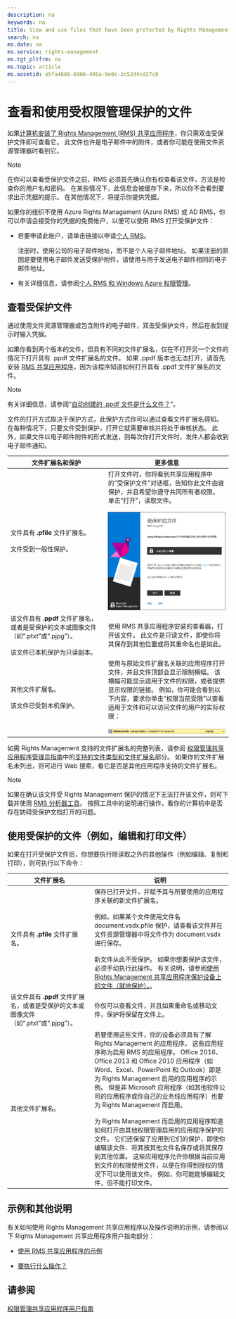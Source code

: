 ```yaml
---
description: na
keywords: na
title: View and use files that have been protected by Rights Management
search: na
ms.date: na
ms.service: rights-management
ms.tgt_pltfrm: na
ms.topic: article
ms.assetid: e5fa4666-6906-405a-9e0c-2c52d4cd27c8
---
```

# 查看和使用受权限管理保护的文件
如果[计算机安装了 Rights Management (RMS) 共享应用程序](https://technet.microsoft.com/library/dn574734%28v=ws.10%29.aspx)，你只需双击受保护文件即可查看它。 此文件也许是电子邮件中的附件，或者你可能在使用文件资源管理器时看到它。

> [!NOTE]
> 在你可以查看受保护文件之前，RMS 必须首先确认你有权查看该文件，方法是检查你的用户名和密码。 在某些情况下，此信息会被缓存下来，所以你不会看到要求出示凭据的提示。 在其他情况下，将提示你提供凭据。
> 
> 如果你的组织不使用 Azure Rights Management (Azure RMS) 或 AD RMS，你可以申请会接受你的凭据的免费帐户，以便可以使用 RMS 打开受保护文件：
> 
> -   若要申请此帐户，请单击链接以申请[个人 RMS](http://go.microsoft.com/fwlink/?LinkId=309469)。
> 
>     注册时，使用公司的电子邮件地址，而不是个人电子邮件地址。 如果注册的原因是要使用电子邮件发送受保护附件，请使用与用于发送电子邮件相同的电子邮件地址。
> -   有关详细信息，请参阅[个人 RMS 和 Windows Azure 权限管理](http://technet.microsoft.com/library/dn592127.aspx)。

## <a name="BKMK_ViewPFILE"></a>查看受保护文件
通过使用文件资源管理器或包含附件的电子邮件，双击受保护文件，然后在收到提示时输入凭据。

如果你看到两个版本的文件，但具有不同的文件扩展名，仅在不打开另一个文件的情况下打开具有 .ppdf 文件扩展名的文件。 如果 .ppdf 版本也无法打开，请首先安装 [RMS 共享应用程序](http://technet.microsoft.com/library/dn574734.aspx)，因为该程序知道如何打开具有 .ppdf 文件扩展名的文件。

> [!NOTE]
> 有关详细信息，请参阅“[自动创建的 .ppdf 文件是什么文件？](../Topic/Dialog_box_options_for_the_Rights_Management_sharing_application.md#BKMK_PPDF)”。

文件的打开方式取决于保护方式，此保护方式你可以通过查看文件扩展名得知。 在每种情况下，只要文件受到保护，打开它就需要审核并将处于审核状态。 此外，如果文件以电子邮件附件的形式发送，则每次你打开文件时，发件人都会收到电子邮件通知。

|文件扩展名和保护|更多信息|
|------------|--------|
|文件具有 **.pfile** 文件扩展名。<br /><br />文件受到一般性保护。|打开文件时，你将看到共享应用程序中的“受保护文件”对话框，告知你此文件由谁保护，并且希望你遵守共同所有者权限。 单击“打开”，读取文件。<br /><br />![](../Image/ADRMS_MSRMSApp_PfilePermission.png)|
|该文件具有 **.ppdf** 文件扩展名，或者是受保护的文本或图像文件（如“.ptxt”或“.pjpg”）。<br /><br />该文件已本机保护为只读副本。|使用 RMS 共享应用程序安装的查看器，打开该文件。 此文件是只读文件，即使你将其保存到其他位置或将其重命名也是如此。|
|其他文件扩展名。<br /><br />该文件已受到本机保护。|使用与原始文件扩展名关联的应用程序打开文件，并且文件顶部会显示限制横幅。 该横幅可能显示适用于文件的权限，或者提供显示权限的链接。 例如，你可能会看到以下内容，要求你单击“权限当前受限”以查看适用于文件和可以访问文件的用户的实际权限：<br /><br />![](../Image/ADRMS_MSRMSApp_RestrictedAccess.png)|
如需 Rights Management 支持的文件扩展名的完整列表，请参阅 [权限管理共享应用程序管理员指南](../Topic/Rights_Management_sharing_application_administrator_guide.md)中的[支持的文件类型和文件扩展名](../Topic/Rights_Management_sharing_application_administrator_guide.md#BKMK_SupportFileTypes)部分。 如果你的文件扩展名未列出，则可进行 Web 搜索，看它是否是其他应用程序支持的文件扩展名。

> [!NOTE]
> 如果在确认该文件受 Rights Management 保护的情况下无法打开该文件，则可下载并使用 [RMS 分析器工具](https://www.microsoft.com/en-us/download/details.aspx?id=46437)。 按照工具中的说明进行操作，看你的计算机中是否存在妨碍受保护文档打开的问题。

## <a name="BKMK_UserDefined"></a>使用受保护的文件（例如，编辑和打印文件）
如果在打开受保护文件后，你想要执行除读取之外的其他操作（例如编辑、复制和打印），则可执行以下命令：

|文件扩展名|说明|
|---------|------|
|文件具有 **.pfile** 文件扩展名。|保存已打开文件，并赋予其与所要使用的应用程序关联的新文件扩展名。<br /><br />例如，如果某个文件使用文件名 document.vsdx.pfile 保护，请查看该文件并在文件资源管理器中将文件作为 document.vsdx 进行保存。<br /><br />新文件从此不受保护。 如果你想要保护该文件，必须手动执行此操作。 有关说明，请参阅[使用 Rights Management 共享应用程序保护设备上的文件（就地保护）。](../Topic/Protect_a_file_on_a_device__protect_in-place__by_using_the_Rights_Management_sharing_application.md)。|
|该文件具有 **.ppdf** 文件扩展名，或者是受保护的文本或图像文件（如“.ptxt”或“.pjpg”）。|你仅可以查看文件，并且如果重命名或移动文件，保护将保留在文件上。|
|其他文件扩展名。|若要使用这些文件，你的设备必须具有了解 Rights Management 的应用程序。 这些应用程序称为启用 RMS 的应用程序。 Office 2016、Office 2013 和 Office 2010 应用程序（如 Word、Excel、PowerPoint 和 Outlook）即是为 Rights Management 启用的应用程序的示例。 但是非 Microsoft 应用程序（如其他软件公司的应用程序或你自己的业务线应用程序）也要为 Rights Management 而启用。<br /><br />为 Rights Management 而启用的应用程序知道如何打开由其他权限管理启用的应用程序保护的文件。 它们还保留了应用到它们的保护，即使你编辑该文件、将其按其他文件名保存或将其保存到其他位置。 这些应用程序允许你根据当前应用到文件的权限使用文件，以便在你得到授权的情况下可以使用该文件。 例如，你可能能够编辑文件，但不能打印文件。|

## 示例和其他说明
有关如何使用 Rights Management 共享应用程序以及操作说明的示例，请参阅以下 Rights Management 共享应用程序用户指南部分：

-   [使用 RMS 共享应用程序的示例](../Topic/Rights_Management_sharing_application_user_guide.md#BKMK_SharingExamples)

-   [要执行什么操作？](../Topic/Rights_Management_sharing_application_user_guide.md#BKMK_SharingInstructions)

## 请参阅
[权限管理共享应用程序用户指南](../Topic/Rights_Management_sharing_application_user_guide.md)

